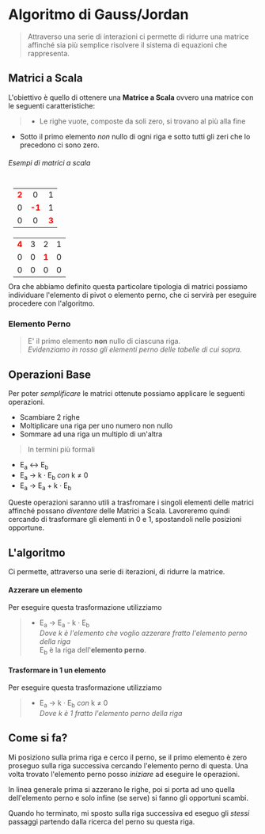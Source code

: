 # Algoritmo di Gauss/Jordan

> Attraverso una serie di interazioni ci permette di ridurre una matrice affinché sia più semplice risolvere il sistema di equazioni che rappresenta.


## Matrici a Scala

L'obiettivo è quello di ottenere una **Matrice a Scala** ovvero una matrice con le seguenti caratteristiche:

> * Le righe vuote, composte da soli zero, si trovano al più alla fine
* Sotto il primo elemento _non_ nullo di ogni riga e sotto tutti gli zeri che lo precedono ci sono zero.

###### Esempi _di matrici a scala_
<table align="center" style="float:left;margin:10px;">
    <tr>
        <td style="color:red" align="center"><b>2</b></td>
        <td align="center">0</td>
        <td align="center">1</td>
    </tr>
    <tr>
        <td align="center">0</td>
        <td style="color:red" align="center"><b>-1</b></td>
        <td align="center">1</td>
    </tr>
    <tr>
        <td align="center">0</td>
        <td align="center">0</td>
        <td style="color:red" align="center"><b>3</b></td>
    </tr>
</table>

<table align="center" style="float:left;margin:10px;">
    <tr>
        <td style="color:red" align="center"><b>4</b></td>
        <td align="center">3</td>
        <td align="center">2</td>
        <td align="center">1</td>
    </tr>
    <tr>
        <td align="center">0</td>
        <td align="center">0</td>
        <td style="color:red" align="center"><b>1</b></td>
        <td align="center">0</td>
    </tr>
    <tr>
        <td align="center">0</td>
        <td align="center">0</td>
        <td align="center">0</td>
        <td align="center">0</td>
    </tr>
</table><br><br><br><br><br><br><br>

Ora che abbiamo definito questa particolare tipologia di matrici possiamo individuare l'elemento di pivot o elemento perno, che ci servirà per eseguire procedere con l'algoritmo.

### Elemento Perno
>E' il primo elemento **non** nullo di ciascuna riga.  
*Evidenziamo in rosso gli elementi perno delle tabelle di cui sopra.*

## Operazioni Base

Per poter *semplificare* le matrici ottenute possiamo applicare le seguenti operazioni.

* Scambiare 2 righe
* Moltiplicare una riga per uno numero non nullo
* Sommare ad una riga un multiplo di un'altra


> In termini più formali
* E<sub>a</sub> ↔ E<sub>b</sub>
* E<sub>a</sub> → k · E<sub>b</sub> *con* k ≠ 0
* E<sub>a</sub> → E<sub>a</sub> + k · E<sub>b</sub>

Queste operazioni saranno utili a trasfromare i singoli elementi delle matrici affinché possano *diventare* delle Matrici a Scala. Lavoreremo quindi cercando di trasformare gli elementi in 0 e 1, spostandoli nelle posizioni opportune.

## L'algoritmo

Ci permette, attraverso una serie di iterazioni, di ridurre la matrice.   


#### Azzerare un elemento
 Per eseguire questa trasformazione utilizziamo
>   * E<sub>a</sub> → E<sub>a</sub> - k · E<sub>b</sub>  
*Dove k è l'elemento che voglio azzerare fratto l'elemento perno della riga*  
E<sub>b</sub> è la riga dell'**elemento perno**.

#### Trasformare in 1 un elemento
Per eseguire questa trasformazione utilizziamo
>   * E<sub>a</sub> → k · E<sub>b</sub> *con* k ≠ 0   
*Dove k è 1 fratto l'elemento perno della riga*

## Come si fa?
Mi posiziono sulla prima riga e cerco il perno, se il primo elemento è zero proseguo sulla riga successiva cercando l'elemento perno di questa.
Una volta trovato l'elemento perno posso *iniziare* ad eseguire le operazioni.

In linea generale prima si azzerano le righe, poi si porta ad uno quella dell'elemento perno e solo infine (se serve) si fanno gli opportuni scambi.

Quando ho terminato, mi sposto sulla riga successiva ed eseguo gli *stessi* passaggi partendo dalla ricerca del perno su questa riga.
